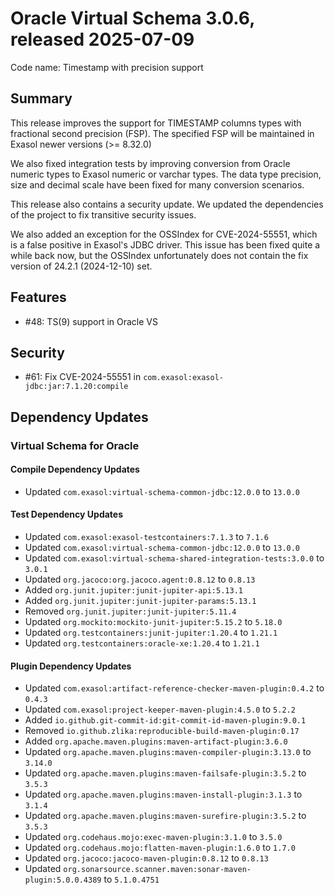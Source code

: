 # Oracle Virtual Schema 3.0.6, released 2025-07-09

Code name: Timestamp with precision support

## Summary

This release improves the support for TIMESTAMP columns types with fractional second precision (FSP). The specified FSP will be maintained in Exasol newer versions (>= 8.32.0)

We also fixed integration tests by improving conversion from Oracle numeric types to Exasol numeric or varchar types. The data type precision, size and decimal scale have been fixed for many conversion scenarios.

This release also contains a security update. We updated the dependencies of the project to fix transitive security issues.

We also added an exception for the OSSIndex for CVE-2024-55551, which is a false positive in Exasol's JDBC driver.
This issue has been fixed quite a while back now, but the OSSIndex unfortunately does not contain the fix version of 24.2.1 (2024-12-10) set.

## Features

* #48: TS(9) support in Oracle VS

## Security

* #61: Fix CVE-2024-55551 in `com.exasol:exasol-jdbc:jar:7.1.20:compile`

## Dependency Updates

### Virtual Schema for Oracle

#### Compile Dependency Updates

* Updated `com.exasol:virtual-schema-common-jdbc:12.0.0` to `13.0.0`

#### Test Dependency Updates

* Updated `com.exasol:exasol-testcontainers:7.1.3` to `7.1.6`
* Updated `com.exasol:virtual-schema-common-jdbc:12.0.0` to `13.0.0`
* Updated `com.exasol:virtual-schema-shared-integration-tests:3.0.0` to `3.0.1`
* Updated `org.jacoco:org.jacoco.agent:0.8.12` to `0.8.13`
* Added `org.junit.jupiter:junit-jupiter-api:5.13.1`
* Added `org.junit.jupiter:junit-jupiter-params:5.13.1`
* Removed `org.junit.jupiter:junit-jupiter:5.11.4`
* Updated `org.mockito:mockito-junit-jupiter:5.15.2` to `5.18.0`
* Updated `org.testcontainers:junit-jupiter:1.20.4` to `1.21.1`
* Updated `org.testcontainers:oracle-xe:1.20.4` to `1.21.1`

#### Plugin Dependency Updates

* Updated `com.exasol:artifact-reference-checker-maven-plugin:0.4.2` to `0.4.3`
* Updated `com.exasol:project-keeper-maven-plugin:4.5.0` to `5.2.2`
* Added `io.github.git-commit-id:git-commit-id-maven-plugin:9.0.1`
* Removed `io.github.zlika:reproducible-build-maven-plugin:0.17`
* Added `org.apache.maven.plugins:maven-artifact-plugin:3.6.0`
* Updated `org.apache.maven.plugins:maven-compiler-plugin:3.13.0` to `3.14.0`
* Updated `org.apache.maven.plugins:maven-failsafe-plugin:3.5.2` to `3.5.3`
* Updated `org.apache.maven.plugins:maven-install-plugin:3.1.3` to `3.1.4`
* Updated `org.apache.maven.plugins:maven-surefire-plugin:3.5.2` to `3.5.3`
* Updated `org.codehaus.mojo:exec-maven-plugin:3.1.0` to `3.5.0`
* Updated `org.codehaus.mojo:flatten-maven-plugin:1.6.0` to `1.7.0`
* Updated `org.jacoco:jacoco-maven-plugin:0.8.12` to `0.8.13`
* Updated `org.sonarsource.scanner.maven:sonar-maven-plugin:5.0.0.4389` to `5.1.0.4751`
